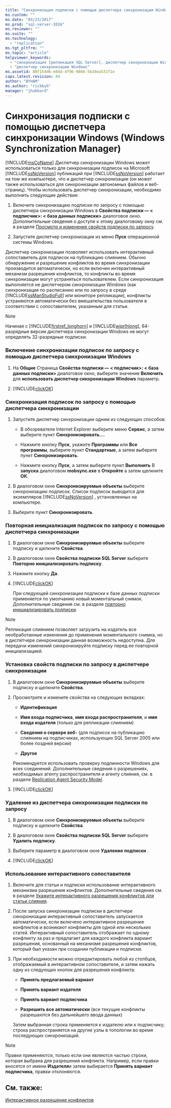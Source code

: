 ```yaml
---
title: "Синхронизация подписки с помощью диспетчера синхронизации Windows (Windows Synchronization Manager) | Microsoft Docs"
ms.custom: ""
ms.date: "03/23/2017"
ms.prod: "sql-server-2016"
ms.reviewer: ""
ms.suite: ""
ms.technology: 
  - "replication"
ms.tgt_pltfrm: ""
ms.topic: "article"
helpviewer_keywords: 
  - "синхронизация [репликация SQL Server], диспетчер синхронизации Windows"
  - "диспетчер синхронизации Windows"
ms.assetid: 80f15dd6-e84d-4f96-9866-5b34ea531f1e
caps.latest.revision: 44
author: "BYHAM"
ms.author: "rickbyh"
manager: "jhubbard"
---
```

# Синхронизация подписки с помощью диспетчера синхронизации Windows (Windows Synchronization Manager)
  [!INCLUDE[msCoName](../../includes/msconame-md.md)] Диспетчер синхронизации Windows может использоваться только для синхронизации подписок на Microsoft [!INCLUDE[ssNoVersion](../../includes/ssnoversion-md.md)] публикаций при [!INCLUDE[ssNoVersion](../../includes/ssnoversion-md.md)] работает на том же компьютере, что и диспетчер синхронизации (он может также использоваться для синхронизации автономных файлов и веб-страниц). Чтобы использовать диспетчер синхронизации, необходимо выполнить следующие действия:  
  
1.  Включите синхронизацию подписки по запросу с помощью диспетчера синхронизации Windows в **Свойства подписки — \< подписчик>: \< база данных подписки>** диалоговое окно. Дополнительные сведения о доступе к этому диалоговому окну см. в разделе [Просмотр и изменение свойств подписки по запросу](../../relational-databases/replication/view-and-modify-pull-subscription-properties.md).  
  
2.  Запустите диспетчер синхронизации из меню **Пуск** операционной системы Windows.  
  
 Диспетчер синхронизации позволяет использовать интерактивный сопоставитель для подписок на публикацию слиянием. Обычно обнаружение и разрешение конфликтов во время синхронизации производится автоматически, но если включен интерактивный механизм разрешения конфликтов, то конфликты во время синхронизации могут устраняться пользователем. Если синхронизация выполняется не диспетчером синхронизации Windows (как синхронизация по расписанию или по запросу в среде [!INCLUDE[ssManStudioFull](../../includes/ssmanstudiofull-md.md)] или мониторе репликации), конфликты устраняются автоматически без вмешательства пользователя в соответствии с сопоставителем, указанным для статьи.  
  
> [!NOTE]  
>  Начиная с [!INCLUDE[firstref_longhorn](../../includes/firstref-longhorn-md.md)] и [!INCLUDE[wiprlhlong](../../includes/wiprlhlong-md.md)], 64-разрядные версии диспетчера синхронизации Windows не могут определять 32-разрядные подписки.  
  
### Включение синхронизации подписок по запросу с помощью диспетчера синхронизации Windows  
  
1.  На **Общие** Страница **Свойства подписки — \< подписчик>: \< база данных подписки>** диалоговое окно, выберите значение **Включить** для **использовать диспетчер синхронизации Windows** параметр.  
  
2.  [!INCLUDE[clickOK](../../includes/clickok-md.md)]  
  
### Синхронизация подписок по запросу с помощью диспетчера синхронизации  
  
1.  Запустите диспетчер синхронизации одним из следующих способов:  
  
    -   В обозревателе Internet Explorer выберите меню **Сервис**, а затем выберите пункт **Синхронизировать...**.  
  
    -   Нажмите кнопку **Пуск**, укажите **Программы** или **Все программы**, выберите пункт **Стандартные**, а затем выберите пункт **Синхронизировать**.  
  
    -   Нажмите кнопку **Пуск**, а затем выберите пункт **Выполнить** В **запуска** диалоговом **mobsync.exe** в **Откройте** а затем щелкните **ОК**.  
  
2.  В диалоговом окне **Синхронизируемые объекты** выберите синхронизацию подписок. Список подписок выводится для экземпляров [!INCLUDE[ssNoVersion](../../includes/ssnoversion-md.md)] , установленных на компьютере.  
  
3.  Выберите пункт **Синхронизировать**.  
  
### Повторная инициализация подписок по запросу с помощью диспетчера синхронизации  
  
1.  В диалоговом окне **Синхронизируемые объекты** выберите подписку и щелкните **Свойства**.  
  
2.  В диалоговом окне **Свойства подписки SQL Server** выберите **Повторно инициализировать подписку**.  
  
3.  Нажмите кнопку **Да**.  
  
4.  [!INCLUDE[clickOK](../../includes/clickok-md.md)]  
  
     При следующей синхронизации подписки к базе данных подписки применяется по умолчанию новый моментальный снимок. Дополнительные сведения см. в разделе [повторно инициализировать подписки](../../relational-databases/replication/reinitialize-subscriptions.md).  
  
> [!NOTE]  
>  Репликация слиянием позволяет загрузить на издатель все необработанные изменения до применения моментального снимка, но в диспетчере синхронизации данная возможность недоступна. Для передачи изменений синхронизируйте подписку перед ее повторной инициализацией.  
  
### Установка свойств подписки по запросу в диспетчере синхронизации  
  
1.  В диалоговом окне **Синхронизируемые объекты** выберите подписку и щелкните **Свойства**.  
  
2.  Просмотрите и измените свойства на следующих вкладках:  
  
    -   **Идентификация**  
  
    -   **Имя входа подписчика**, **имя входа распространителя**, и **имя входа издателя** (только для репликации слиянием)  
  
    -   **Сведения о сервере веб-** (для подписок на публикацию слиянием на подписчиках, использующих SQL Server 2005 или более поздней версии)  
  
    -   **Другое**  
  
     Рекомендуется использовать проверку подлинности Windows для всех соединений. Дополнительные сведения о разрешениях, необходимых агенту распространителя и агенту слияния, см. в разделе [Replication Agent Security Model](../../relational-databases/replication/security/replication-agent-security-model.md).  
  
3.  [!INCLUDE[clickOK](../../includes/clickok-md.md)]  
  
### Удаление из диспетчера синхронизации подписки по запросу  
  
1.  В диалоговом окне **Синхронизируемые объекты** выберите подписку и щелкните **Свойства**.  
  
2.  В диалоговом окне **Свойства подписки SQL Server** выберите **Удалить подписку**.  
  
3.  Выберите параметр в диалоговом окне **Удаление подписки** .  
  
4.  [!INCLUDE[clickOK](../../includes/clickok-md.md)]  
  
### Использование интерактивного сопоставителя  
  
1.  Включите для статьи и подписки использование интерактивного механизма разрешения конфликтов. Дополнительные сведения см. в разделе [Укажите интерактивного разрешения конфликтов для статьи слияния](../../relational-databases/replication/publish/specify-interactive-conflict-resolution-for-merge-articles.md).  
  
2.  После запуска синхронизации подписки в диспетчере синхронизации интерактивный сопоставитель запускается автоматически, если включено интерактивное разрешение конфликтов и возникают конфликты для одной или нескольких статей. Интерактивный сопоставитель отображает по одному конфликту за раз и предлагает для каждого конфликта вариант разрешения, основанный на механизме разрешения конфликтов, который был указан при создании публикации и подписки.  
  
3.  При необходимости можно отредактировать любой из столбцов, отображаемый в интерактивном сопоставителе, и затем нажать одну из следующих кнопок для разрешения конфликта:  
  
    -   **Принять предлагаемый вариант**  
  
    -   **Принять вариант издателя**  
  
    -   **Принять вариант подписчика**  
  
    -   **Разрешить все автоматически** (все текущие конфликты разрешаются без дальнейшего ввода данных)  
  
     Затем выбранная строка применяется к издателю или к подписчику; строка распространяется на другие узлы в топологии во время последующих синхронизаций.  
  
> [!NOTE]  
>  Правки применяются, только если они являются частью строки, которая выбрана для разрешения конфликта. Например, если правки вносятся от имени **Издателя**и затем выбирается **Принять вариант подписчика**, правки отклоняются.  
  
## См. также:  
 [Интерактивное разрешение конфликтов](../../relational-databases/replication/merge/interactive-conflict-resolution.md)  
  
  